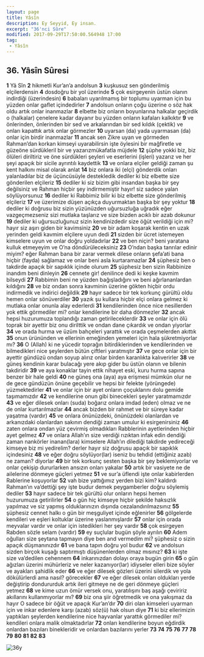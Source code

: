 ```yaml
---
layout: page
title: Yâsîn
description: Ey Seyyid, Ey insan.
excerpt: "36'nci Sûre"
modified: 2017-09-29T17:50:00.564948 17:00
tag: 
 - Yâsîn
---
```


## 36. Yâsîn Sûresi

**1** Yâ Sîn
**2** hikmetli Kur’an’a andolsun
**3** kuşkusuz sen gönderilmiş elçilerdensin
**4** dosdoğru bir yol üzerinde
**5** çok esirgeyenin üstün olanın indirdiği (üzerindesin)
**6** babaları uyarılmamış bir toplumu uyarman için bu yüzden onlar gaflet içindedirler
**7** andolsun onların çoğu üzerine o söz hak oldu artık onlar inanmazlar
**8** elbette biz onların boyunlarına halkalar geçirdik o (halkalar) çenelere kadar dayanır bu yüzden onların kafaları kalkıktır
**9** ve önlerinden, önlerinden bir sed ve arkalarından bir sed kıldık (çektik) ve onları kapattık artık onlar görmezler
**10** uyarsan (da) yada uyarmasan (da) onlar için birdir inanmazlar
**11** ancak sen Zikre uyan ve görmeden Rahman’dan korkan kimseyi uyarabilirsin işte öylesini bir mağfiretle ve güzeöne sürdükleril bir ve yazarızmükafatla müjdele 
**12** şüphe yokki biz, biz ölüleri diriltiriz ve öne sürdükleri şeyleri ve eserlerini (işleri) yazarız ve her şeyi apaçık bir sicile ayrıntılı kaydettik
**13** ve onlara elçiler geldiği zaman şu kent halkını misal olarak anlat 
**14** biz onlara iki (elçi) gönderdik onları yalanladılar biz de üçüncüsüyle destekledik dediler ki biz elbette size gönderilen elçileriz
**15** dediler ki siz bizim gibi insandan başka bir şey değilsiniz ve Rahman hiçbir şey indirmemiştir hayır! siz sadece yalan söylüyorsunuz
**16** dediler ki Rabbimiz bilir ki biz elbette size gönderilmiş elçileriz
**17** ve üzerimize düşen açıkça duyurmaktan başka bir şey yoktur 
**18** dediler ki doğrusu biz sizin yüzünüzden uğursuzluğa uğradık eğer vazgeçmezseniz sizi mutlaka taşlarız ve size bizden acıklı bir azab dokunur 
**19** dediler ki uğursuzluğunuz sizin kendinizdedir size öğüt verildiği için mi? hayır siz aşırı giden bir kavimsiniz
**20** ve bir adam koşarak kentin en uzak yerinden geldi kavmim elçilere uyun dedi
**21** sizden bir ücret istemeyen kimselere uyun ve onlar doğru yoldadırlar
**22** ve ben niçin? beni yaratana kulluk etmeyeyim ve O’na döndürüleceksiniz
**23** O’ndan başka tanrılar edinir miyim? eğer Rahman bana bir zarar vermek dilese onların şefa’ati bana hiçbir (fayda) sağlamaz ve onlar beni asla kurtaramazlar
**24** şüphesiz ben o takdirde apaçık bir sapıklık içinde olurum
**25** şüphesiz ben sizin Rabbinize inandım beni dinleyin
**26** cennete gir! denilince dedi ki keşke kavmim bilseydi
**27** Rabbimin beni ne yüzden bağışladığını ve beni ağırlananlardan kıldığını 
**28** ve biz ondan sonra kavminin üzerine gökten hiçbir ordu indirmedik ve indirici değildik
**29** hayır sadece bir tek korkunç gürültü oldu hemen onlar sönüverdiler
**30** yazık şu kullara hiçbir elçi onlara gelmez ki mutlaka onlar onunla alay ederlerdi
**31** kendilerinden önce nice nesillerden yok ettik görmediler mi? onlar kendilerine bir daha dönmezler
**32** ancak hepsi huzurumuza toplandığı zaman getirileceklerdir
**33** ve onlar için ölü toprak bir ayettir biz onu dirilttik ve ondan dane çıkardık ve ondan yiyorlar
**34** ve orada hurma ve üzüm bahçeleri yarattık ve orada çeşmelerden akıttık 
**35** onun ürününden ve ellerinin emeğinden yemeleri için hala şükretmiyorlar mı?
**36** O (Allah) ki ne yücedir toprağın bitirdiklerinden ve kendilerinden ve bilmedikleri nice şeylerden bütün çiftleri yaratmıştır 
**37** ve gece onlar için bir ayettir gündüzü ondan soyup alırız onlar birden karanlıkta kalıverirler
**38** ve güneş kendinin karar bulacağı yere akıp gider bu üstün olanın ve bilenin takdiridir
**39** ve aya konaklar tayin ettik nihayet eski, kuru hurma sapına benzer bir hale geldi 
**40** ne güneş ona (aya) aya erişmesi mümkün olur ne de gece gündüzün önüne geçebilir ve hepsi bir felekte (yörüngede) yüzmektedirler
**41** ve onlar için bir ayet onların çoçuklarını dolu gemide taşımamızdır
**42** ve kendilerine onun gibi binecekleri şeyler yaratmamızdır 
**43** ve eğer dilesek onları (suda) boğarız onlara imdad (eden) olmaz ve ne de onlar kurtarılmazlar
**44** ancak bizden bir rahmet ve bir süreye kadar yaşatma (vardır) 
**45** ve onlara önünüzdeki, önünüzdeki olanlardan ve arkanızdaki olanlardan sakının dendiği zaman umulur ki esirgenirsiniz
**46** zaten onlara ondan yüz çevirmiş olmadıkları Rabblerinin ayetlerinden hiçbir ayet gelmez 
**47** ve onlara Allah’ın size verdiği rızıktan infak edin dendiği zaman nankörler inanan(lara) kimselere Allah’ın dilediği takdirde yedireceği kimseye biz mi yedirelim? derler hayır siz doğrusu apaçık bir sapıklık içindesiniz
**48** ve eğer doğru söylüyor(lar) iseniz bu tehdid (ettiğiniz azab) ne zaman? diyorlar 
**49** bir tek korkunç sesten başka bir şey beklemiyorlar ve onlar çekişip dururlarken ansızın onları yakalar 
**50** artık bir vasiyete ne de ailelerine dönmeye güçleri yetmez
**51** ve sur’a üflendi işte onlar kabirlerden Rablerine koşuyorlar
**52** vah bize yattığımız yerden bizi kim? kaldırdı Rahman’ın va’dettiği şey işte budur demek peygamberler doğru söylemiş dediler 
**53** hayır sadece bir tek gürültü olur onların hepsi hemen huzurumuza getirilirler
**54** o gün hiç kimseye hiçbir şekilde haksızlık yapılmaz ve siz yapmış olduklarınızın dışında cezalandırılmazsınız 
**55** şüphesiz cennet halkı o gün bir meşguliyet içinde eğlenirler
**56** gölgelerde kendileri ve eşleri koltuklar üzerine yaslanmışlardır
**57** onlar için orada meyvalar vardır ve onlar için istedikleri her şey vardır 
**58** çok esirgeyen Rabden sözle selam (vardır)
**59** ey suçlular bugün şöyle ayrılın 
**60** Adem oğulları size şeytana tapmayın diye ben and vermedim mi? şüphesiz o sizin apaçık düşmanınızdır
**61** ve bana tapın doğru yol budur
**62** ve andolsun sizden birçok kuşağı saptırmıştı düşünenlerden olmaz mısınız?
**63** ki işte size va’dedilen cehennem
**64** inkarınızdan dolayı oraya bugün girin 
**65** o gün ağızları üzerini mühürleriz ve neler kazanıyor(lar) idiyseler elleri bize söyler ve ayakları şahidlik eder
**66** ve eğer dilesek gözleri üzerini silerdik ve yola dökülürlerdi ama nasıl? görecekler
**67** ve eğer dilesek onları oldukları yerde değiştirip dondururduk artık ileri gitmeye ne de geri dönmeye güçleri yetmez
**68** ve kime uzun ömür versek onu, yaratılışını baş aşağı çeviririz akıllarını kullanmıyorlar mı?
**69** biz ona şiir öğretmedik ve ona yakışmaz da hayır O sadece bir  öğüt ve apaçık Kur’an’dır
**70** diri olan kimseleri uyarman için ve inkar edenlere karşı (azab) söz(ü) hak olsun diye 
**71** ki biz ellerimizin yaptıkları şeylerden kendilerine nice hayvanlar yarattık görmediler mi? kendileri onlara malik olmaktadırlar
**72** onları kendilerine boyun eğdirdik onlardan bazıları binekleridir ve onlardan bazılarını yerler
**73**
**74**
**75**
**76**
**77**
**78**
**79**
**80**
**81**
**82**
**83**

![36y]({{site.url}}/images/ayrac-muhur.png)
